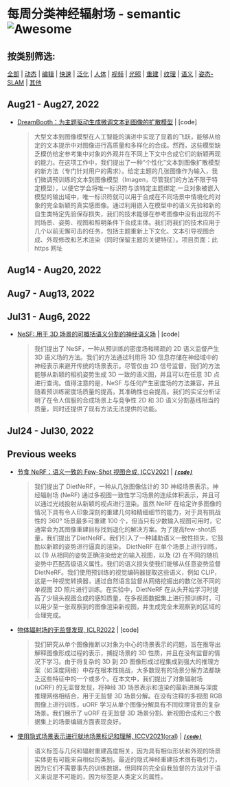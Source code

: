
每周分类神经辐射场 - semantic ![Awesome](https://cdn.rawgit.com/sindresorhus/awesome/d7305f38d29fed78fa85652e3a63e154dd8e8829/media/badge.svg)
=====================================================================================================================================
## 按类别筛选: 
 [全部](../weekly_nerf_cn.md) | [动态](./dynamic.md) | [编辑](./editing.md) | [快速](./fast.md) | [泛化](./generalization.md) | [人体](./human.md) | [视频](./video.md) | [光照](./lighting.md) | [重建](./reconstruction.md) | [纹理](./texture.md) | [语义](./semantic.md) | [姿态-SLAM](./pose-slam.md) | [其他](./others.md) 
## Aug21 - Aug27, 2022
  - [DreamBooth：为主题驱动生成微调文本到图像的扩散模型](https://dreambooth.github.io/) | [code]
    > 大型文本到图像模型在人工智能的演进中实现了显着的飞跃，能够从给定的文本提示中对图像进行高质量和多样化的合成。然而，这些模型缺乏模仿给定参考集中对象的外观并在不同上下文中合成它们的新颖再现的能力。在这项工作中，我们提出了一种“个性化”文本到图像扩散模型的新方法（专门针对用户的需求）。给定主题的几张图像作为输入，我们微调预训练的文本到图像模型（Imagen，尽管我们的方法不限于特定模型），以便它学会将唯一标识符与该特定主题绑定.一旦对象被嵌入模型的输出域中，唯一标识符就可以用于合成在不同场景中情境化的对象的完全新颖的真实感图像。通过利用嵌入在模型中的语义先验和新的自生类特定先验保存损失，我们的技术能够在参考图像中没有出现的不同场景、姿势、视图和照明条件下合成主体。我们将我们的技术应用于几个以前无懈可击的任务，包括主题重新上下文化、文本引导视图合成、外观修改和艺术渲染（同时保留主题的关键特征）。项目页面：此 https 网址
## Aug14 - Aug20, 2022
## Aug7 - Aug13, 2022
## Jul31 - Aug6, 2022
  - [NeSF: 用于 3D 场景的可概括语义分割的神经语义场](https://research.google/pubs/pub51563/) | [code]
    > 我们提出了 NeSF，一种从预训练的密度场和稀疏的 2D 语义监督产生 3D 语义场的方法。我们的方法通过利用将 3D 信息存储在神经域中的神经表示来避开传统的场景表示。尽管仅由 2D 信号监督，我们的方法能够从新颖的相机姿势生成 3D 一致的语义图，并且可以在任意 3D 点进行查询。值得注意的是，NeSF 与任何产生密度场的方法兼容，并且随着预训练密度场质量的提高，其准确性也会提高。我们的实证分析证明了在令人信服的合成场景上与竞争性 2D 和 3D 语义分割基线相当的质量，同时还提供了现有方法无法提供的功能。
## Jul24 - Jul30, 2022
## Previous weeks
  - [节食 NeRF：语义一致的 Few-Shot 视图合成, ICCV2021](https://www.ajayj.com/dietnerf) | [***``[code]``***](https://github.com/ajayjain/DietNeRF)
    > 我们提出了 DietNeRF，一种从几张图像估计的 3D 神经场景表示。神经辐射场 (NeRF) 通过多视图一致性学习场景的连续体积表示，并且可以通过光线投射从新颖的视点进行渲染。虽然 NeRF 在给定许多图像的情况下具有令人印象深刻的重建几何和精细细节的能力，对于具有挑战性的 360° 场景最多可重建 100 个，但当只有少数输入视图可用时，它通常会为其图像重建目标找到退化的解决方案。为了提高few-shot质量，我们提出了DietNeRF。我们引入了一种辅助语义一致性损失，它鼓励以新颖的姿势进行逼真的渲染。 DietNeRF 在单个场景上进行训练，以 (1) 从相同的姿势正确渲染给定的输入视图，以及 (2) 在不同的随机姿势中匹配高级语义属性。我们的语义损失使我们能够从任意姿势监督 DietNeRF。我们使用预训练的视觉编码器提取这些语义，例如 CLIP，这是一种视觉转换器，通过自然语言监督从网络挖掘出的数亿张不同的单视图 2D 照片进行训练。在实验中，DietNeRF 在从头开始学习时提高了少镜头视图合成的感知质量，在多视图数据集上进行预训练时，可以用少至一张观察到的图像渲染新视图，并生成完全未观察到的区域的合理完成。
  - [物体辐射场的无监督发现, ICLR2022](https://arxiv.org/abs/2107.07905) | [code]
    > 我们研究从单个图像推断以对象为中心的场景表示的问题，旨在推导出解释图像形成过程的表示，捕捉场景的 3D 性质，并且在没有监督的情况下学习。由于将复杂的 3D 到 2D 图像形成过程集成到强大的推理方案（如深度网络）中存在根本性挑战，大多数现有的场景分解方法都缺乏这些特征中的一个或多个。在本文中，我们提出了对象辐射场 (uORF) 的无监督发现，将神经 3D 场景表示和渲染的最新进展与深度推理网络相结合，用于无监督 3D 场景分解。在没有注释的多视图 RGB 图像上进行训练，uORF 学习从单个图像分解具有不同纹理背景的复杂场景。我们展示了 uORF 在无监督 3D 场景分割、新视图合成和三个数据集上的场景编辑方面表现良好。
  - [使用隐式场景表示进行就地场景标记和理解, ICCV2021(oral)](https://shuaifengzhi.com/Semantic-NeRF/) | [***``[code]``***](https://github.com/Harry-Zhi/semantic_nerf/)
    > 语义标签与几何和辐射重建高度相关，因为具有相似形状和外观的场景实体更有可能来自相似的类别。最近的隐式神经重建技术很有吸引力，因为它们不需要事先的训练数据，但同样的完全自我监督的方法对于语义来说是不可能的，因为标签是人类定义的属性。
